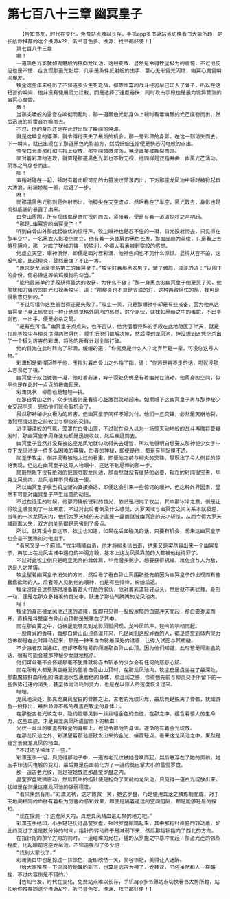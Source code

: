 # 第七百八十三章 幽冥皇子
        【告知书友，时代在变化，免费站点难以长存，手机app多书源站点切换看书大势所趋，站长给你推荐的这个换源APP，听书音色多、换源、找书都好使！】
       第七百八十三章
       唰！
       一道黑色光影犹如鬼魅般的掠向龙凤池，这般变故，显然是令得牧尘极为的震惊，不过他反应也是不慢，在发现那道光影后，几乎是条件反射般的出手，掌心无形雷光闪烁，幽冥心魔雷瞬间爆发。
       牧尘这些年来经历了不知道多少生死之战，那等丰富的战斗经验早已印入了骨子，所以在这短暂的瞬间，他并没有使用灵力拦截，而是选择了速度最快，同时攻击手段也是最为诡异莫测的幽冥心魔雷。
       轰！
       当那尖啸般的雷音在响彻而起时，那一道黑色光影身体上顿时有着幽黑的光芒席卷而出，然后迅速的将雷音吞噬而去。
       不过，他的身形还是在此时出现了瞬间的停滞。
       就是这瞬息的停滞，就令得他丧失了最后的机会，那一旁彩潇的身影，在这一刻消失而去，下一瞬间，就已出现在了那道黑色光影前方，然后纤细玉指便是快若闪电般的点出。
       莹莹白光自那纤细玉指上绽放，那空间微微波荡，竟是直接被撕裂而开。
       面对着彩潇的进攻，就算是那道黑色光影也不敢无视，他同样是双指并曲，幽黑光芒涌动，阴寒之气席卷而出。
       嘭！
       双指对碰在一起，顿时有着肉眼可见的力量波纹荡漾而出，下方那座龙凤池中顿时被掀起巨大涛浪，彩潇娇躯一颤，后退了一步。
       咻！
       而那道黑色光影则是倒射而出，他脚尖在天空虚点，然后稳在了半空，黑光散去，身影也是彻彻底底的暴露了出来。
       白骨山周围，所有视线都是急忙投射而去，紧接着，便是有着一道道惊呼之声响起。
       “那是…幽冥宫的幽冥皇子！”
       听到白骨山外那此起彼伏的惊呼声，牧尘眼神也是忍不住的一凝，目光投射而去，只见得在那半空中，一名黑衣人影凌空而立，他有着一头披肩的黑色长发，那面庞颇为英俊，只是看上去略显阴冷，那一对眸子犹如刀锋一般锐利，令得人有着被刺穿般的感觉。
       他虚立天空，眼神漠然，即便是面对着彩潇，他神色间也不见什么惊慌，显得从容不迫，这般气度，比起柳炎，显然是强了不止一筹。
       “原来是龙凤录排名第二的幽冥皇子。”牧尘盯着那黑衣男子，皱了皱眉，淡淡的道：“以阁下的身份，何必做这等偷鸡摸狗的勾当。”
       “能用最简单的手段获得最大的收获，为什么不做？”那一身黑衣的幽冥皇子倒是笑了笑，他那犹如刀锋般的目光扫视着牧尘，道：“那柳炎也不算是省油的灯，这种两败俱伤的局，我可是很乐意见到的。”
       “不过可惜你这渔翁当得还是失败了。”牧尘一笑，只是那眼神中却是有些戒备，因为他从这幽冥皇子身上感觉到一种让他感觉格外阴冷的感觉，这个家伙，就犹如黑暗之中的毒蛇，不出手则已，一出手，便是必杀之局。
       “是有些可惜。”幽冥皇子点点头，也不否认，他凭借着特殊的手段在此地隐匿了半天，就是打算等牧尘与柳炎拼得两败俱伤，顺手把他们都解决掉，然后得到龙凤池，但没想到还凭空杀出了一个极为厉害的彩潇，将他的所有计划全部打破。
       他的目光在此时转向了彩潇，缓缓的道：“你究竟是什么人？北界年轻一辈，可没你这号人物。”
       彩潇却是懒得回答于他，玉指对着白骨山之外指了指，道：“你若是再不走的话，可就没那么容易走了哦。”
       幽冥皇子双目微微一凝，他盯着彩潇，眸子深处仿佛是有着幽光在流动，他周身的空间，似乎也是在此时一点点的扭曲起来。
       彩潇见状，柳眉也是轻轻一挑。
       在那白骨山之外，众多强者则是看得心脏激烈跳动起来，如果眼下这幽冥皇子再与那神秘少女交起手来，恐怕他们就会有机会了。
       虽然那神秘少女极为的厉害，但幽冥皇子同样不好对付，他们一旦交锋，必然是天崩地裂，激烈程度远胜之前牧尘与柳炎的交锋。
       近乎凝滞般的气氛，笼罩在白骨山顶，不过就在众人以为一场惊天动地般的战斗再度将要爆发时，那幽冥皇子周身波动却是迅速收敛，然后疾退而去。
       幽冥皇子显然并没有被这座龙凤池就勾动得失去理智，所以他很明白想要从那神秘少女手中夺下龙凤池是一件多么困难的事情，后者的神秘，即便是他，都是有些捉摸不透。
       而至于牧尘，倒并没有被他太过的看重，即便他之前与柳炎的交锋，展现出了令人侧目的惊艳表现，但这在幽冥皇子这等人物眼中，还达不到忌惮的那一步。
       而既然眼下没有绝对的把握夺取龙凤池，那自然就没有僵持的必要，现在的时间很宝贵，毕竟龙凤天内，龙凤池并不只有这一座。
       所以幽冥皇子很当机立断的直接撤退，即便这会引来一些惊诧的眼神，但这种外界因素，显然不可能对幽冥皇子产生丝毫的动摇。
       不过在退走的时候，他那刀锋般锐利的目光，依旧是扫向了牧尘，其中那冰冷之意，倒是让得牧尘感觉到了一丝寒意，不过对此后者倒没什么感觉，大罗天域与幽冥宫之间关系本就极差，当年的一次龙凤天内，他们大罗天域的天才直接一露面就被幽冥宫的天才斩杀，从而令得大罗天域颜面大失，双方的关系都是恶劣到了极点。
       所以，就算没今日这事，牧尘也知道，如果在后面碰见的话，只要有机会，想来这幽冥皇子也会毫不犹豫的对他出手。
       “看来又是一个麻烦。”牧尘喃喃自语，他才将柳炎给击退，结果又是突然冒出来一个幽冥皇子，再加上在龙凤古城中遇见的神阁方毅，基本上这龙凤录靠前的人都被他给得罪了。
       不过对此牧尘倒只是略显无奈的耸耸肩，毕竟僧多粥少，想要获得机缘，难免会与人为敌，这是人之常情。
       牧尘望着幽冥皇子消失的方向，然后看了看白骨山周围那些先前因为幽冥皇子的出现而有些蠢蠢欲动的人，后者等人见到他的眼神，也是有些悻悻，纷纷后退。
       牧尘没理会这些随时准备着趁火打劫的家伙，他对着彩潇轻轻点头，然后就不再犹豫，身形一动，便是在那众多艳羡的目光中，跃进了那仙气腾腾的龙凤池内。
       嗡！
       牧尘的身形被龙凤池迅速的遮掩，旋即只见得一股股浓郁的白雾冲天而起，那白雾弥漫而开，直接是将整座白骨山山顶都是笼罩在了其中。
       而在那白雾之中，仿佛是能够见到龙影凤影闪现，龙吟凤鸣声，轻吟的响彻而起。
       一股奇异的香味，自那白骨山山顶弥漫开来，凡是闻到这股异香的人，都是感觉到体内灵力仿佛都是在此时躁动起来，那是一种来自血脉最深处的诱惑，让得人试图与其相融。
       不少强者双目通红，但却不敢轻易的闯进那白骨山山顶，因为他们知道，此时若是闯进去的话，很有可能会被那神秘少女就地格杀。
       他们可丝毫不会怀疑那毫不犹豫就将赤血斩杀的少女会有任何的慈悲心肠。
       而在所有人都是满目垂涎的望着白骨山山顶时，在那龙凤池内，牧尘已是盘坐在了最深处，那由魔猿鲜血所化的清澈池水包裹着他的身体，那温润之感，令得他先前与柳炎交手所留下的一些伤势迅速的消失，甚至体内消耗的灵力，也是在以惊人的速度恢复过来。
       嗡嗡。
       龙凤池深处，那真龙真凤莹白的骨骸之上，古老的光纹闪烁，最后竟是脱离了骨骸，犹如游鱼一般掠出，最后源源不断的覆盖在牧尘的身体上。
       在那些古老光纹之中，隐约能够见到一丝丝暗金色的血迹，在那之中，蕴含着惊人的生命力，这些血迹，才是真龙真凤所遗留而下的精血！
       光纹一丝丝的覆盖在牧尘的身躯上，也是令得他的身体，逐渐的有着金光绽放。
       在那龙凤池之外，彩潇望着那池底散发出来的金光，螓首轻点，看来这龙凤池之中，果然是蕴含着真龙真凤的精血。
       “不过还是稀薄了一些。”
       彩潇玉手一招，只见得那池子中，一道古老光纹被她召唤而起，然后悬浮在了她的面前，她玉手印法闪电般的变幻，最后竟是在面前化为了一道约莫巴掌大小的晶莹罗盘。
       那一道古老光纹，则是被她放进那晶莹罗盘之内。
       晶莹罗盘微微震动，然后其中的指针便是指向了面前的龙凤池，只见得一道白光绽放出来，犹如是在测量这座龙凤池的强弱程度。
       “看来果然有用。”彩潇见状，这才微微一笑，她这罗盘，乃是使用真龙之鳞炼制而成，对于天地间相同的血脉有着极为厉害的感知效果，即便是隔着遥远的空间阻隔，都是能够轻易的探知。
       “现在探测一下这龙凤天内，真龙真凤精血最汇聚的地方吧。”
       彩潇玉手结印，小手轻轻抚过晶莹罗盘，顿时罗盘嗡鸣起来，其中那指针疯狂的转动着，如此约莫过了足足数分钟的时间，指针的转动终于是减弱下来，然后那指针指向了西北的方向。
       在指针指向那个方向的同时，一道璀璨的光柱，猛的从罗盘之中暴冲而起，那道光芒的强烈程度，比起眼前这座龙凤池，不知道强烈了多少倍！
       “找到大家伙了。”
       彩潇美目中也是掠过一抹惊色，旋即欣然一笑，笑容惊艳，美得让人迷醉。
       （给大家推荐一下流浪的蛤蟆的新书，也算是远古大神了，龙神诀，书名虽然和人一样略挫，不过内容倒是不错的。）
       【告知书友，时代在变化，免费站点难以长存，手机app多书源站点切换看书大势所趋，站长给你推荐的这个换源APP，听书音色多、换源、找书都好使！】